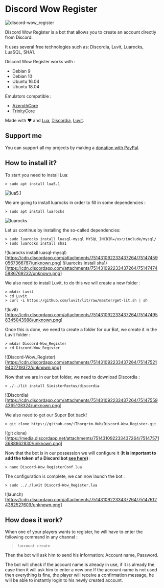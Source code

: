 # Discord Wow Register

![discord-wow_register](https://cdn.discordapp.com/attachments/617809275854651508/751404990383259688/unknown.png)

Discord Wow Register is a bot that allows you to create an account directly from Discord.

It uses several free technologies such as: Discordia, Luvit, Luarocks, LuaSQL, SHA1.

Discord Wow Register works with :
  - Debian 9
  - Debian 10
  - Ubuntu 16.04
  - Ubuntu 18.04

Emulators compatible : 
  - [AzerothCore](https://www.azerothcore.org/)
  - [TrinityCore](https://www.trinitycore.org/)
  
Made with ❤ and [Lua](http://www.lua.org/), [Discordia](https://github.com/SinisterRectus/Discordia), [Luvit](https://luvit.io).

## Support me

You can support all my projects by making a [donation with PayPal](https://www.paypal.me/LevelLouis).

## How to install it?

To start you need to install Lua:
```
> sudo apt install lua5.1
```
![lua5.1](https://cdn.discordapp.com/attachments/751431092233437264/751471800742838464/unknown.png)

We are going to install luarocks in order to fill in some dependencies :    
```
> sudo apt install luarocks
```
![luarocks](https://cdn.discordapp.com/attachments/751431092233437264/751471976853274784/unknown.png)

Let us continue by installing the so-called dependencies:  
```
> sudo luarocks install luasql-mysql MYSQL_INCDIR=/usr/include/mysql/
> sudo luarocks install sha1
```
!(luarocks install luasql-mysql)[https://cdn.discordapp.com/attachments/751431092233437264/751474590567366767/unknown.png]
!(luarocks install sha1)[https://cdn.discordapp.com/attachments/751431092233437264/751474745886769232/unknown.png]

We also need to install Luvit, to do this we will create a new folder : 
```
> mkdir Luvit
> cd Luvit
> curl -L https://github.com/luvit/lit/raw/master/get-lit.sh | sh
```
!(luvit)[https://cdn.discordapp.com/attachments/751431092233437264/751474958345043988/unknown.png]

Once this is done, we need to create a folder for our Bot, we create it in the Luvit folder : 
```
> mkdir Discord-Wow_Register
> cd Discord-Wow_Register
```
!(Discord-Wow_Register)[https://cdn.discordapp.com/attachments/751431092233437264/751475219402719372/unknown.png]

Now that we are in our bot folder, we need to download Discordia : 
```
> ./../lit install SinisterRectus/discordia
```
!(Discordia)[https://cdn.discordapp.com/attachments/751431092233437264/751475594365108324/unknown.png]


We also need to get our Super Bot back! 
```
> git clone https://github.com/iThorgrim-Hub/Discord-Wow_Register.git
```
!(git clone)[https://media.discordapp.net/attachments/751431092233437264/751475713688862830/unknown.png]


Now that the bot is in our possession we will configure it (**It is important to add the token of a Discord bot [see here](https://discordpy.readthedocs.io/en/latest/discord.html))** : 
```
> nano Discord-Wow_RegisterConf.lua
```


The configuration is complete, we can now launch the bot : 
```
> sudo .././luvit Discord-Wow_Register.lua
```
!(launch)[https://cdn.discordapp.com/attachments/751431092233437264/751476124382527609/unknown.png]


## How does it work?

When one of your players wants to register, he will have to enter the following command in any channel : 
> `!account create`


Then the bot will ask him to send his information: Account name, Password.

The bot will check if the account name is already in use, if it is already the case then it will ask him to enter a new one
If the account name is not used then everything is fine, the player will receive a confirmation message, he will be able to instantly login to his newly created account.
